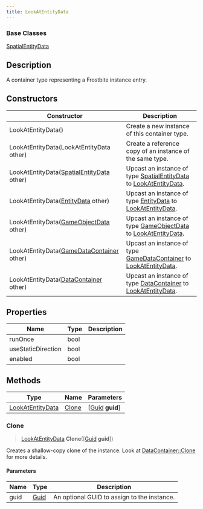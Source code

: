 ```yaml
---
title: LookAtEntityData
---
```

### Base Classes

[SpatialEntityData](SpatialEntityData)

## Description

A container type representing a Frostbite instance entry.

## Constructors

| Constructor                                                                 | Description                                                                                                             |
| --------------------------------------------------------------------------- | ----------------------------------------------------------------------------------------------------------------------- |
| LookAtEntityData()                                                          | Create a new instance of this container type.                                                                           |
| LookAtEntityData(LookAtEntityData other)                                    | Create a reference copy of an instance of the same type.                                                                |
| LookAtEntityData([SpatialEntityData](SpatialEntityData) other)              | Upcast an instance of type [SpatialEntityData](SpatialEntityData) to [LookAtEntityData](LookAtEntityData).              |
| LookAtEntityData([EntityData](EntityData) other)                            | Upcast an instance of type [EntityData](EntityData) to [LookAtEntityData](LookAtEntityData).                            |
| LookAtEntityData([GameObjectData](GameObjectData) other)                    | Upcast an instance of type [GameObjectData](GameObjectData) to [LookAtEntityData](LookAtEntityData).                    |
| LookAtEntityData([GameDataContainer](GameDataContainer) other)              | Upcast an instance of type [GameDataContainer](GameDataContainer) to [LookAtEntityData](LookAtEntityData).              |
| LookAtEntityData([DataContainer](/vext/ref/shared/class/datacontainer) other) | Upcast an instance of type [DataContainer](/vext/ref/shared/class/datacontainer) to [LookAtEntityData](LookAtEntityData). |

## Properties

| Name               | Type | Description |
| ------------------ | ---- | ----------- |
| runOnce            | bool |             |
| useStaticDirection | bool |             |
| enabled            | bool |             |

## Methods

| Type                                 | Name            | Parameters                                     |
| ------------------------------------ | --------------- | ---------------------------------------------- |
| [LookAtEntityData](LookAtEntityData) | [Clone](#clone) | \[[Guid](/vext/ref/shared/class/guid) **guid**\] |

### Clone

> [LookAtEntityData](LookAtEntityData) **Clone**(\[[Guid](/vext/ref/shared/class/guid) **guid**\])

Creates a shallow-copy clone of the instance. Look at [DataContainer::Clone](/vext/ref/shared/class/datacontainer#clone) for more details.

#### Parameters

| Name | Type         | Description                                 |
| ---- | ------------ | ------------------------------------------- |
| guid | [Guid](Guid) | An optional GUID to assign to the instance. |
